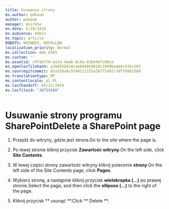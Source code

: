 ```yaml
---
title: Usuwanie strony
ms.author: pebaum
author: pebaum
manager: mnirkhe
ms.date: 5/18/2018
ms.audience: Admin
ms.topic: article
ROBOTS: NOINDEX, NOFOLLOW
localization_priority: Normal
ms.collection: Adm_O365
ms.custom: ''
ms.assetid: c0fde770-ba1d-4aeb-8c9a-83b646fc80ce
ms.openlocfilehash: a29d55b634cae68d859010c1099baab4c516c203
ms.sourcegitcommit: 03a156a9c9740521155a30775492c7dff0982588
ms.translationtype: MT
ms.contentlocale: pl-PL
ms.lasthandoff: 03/22/2019
ms.locfileid: "30754588"
---
```

# <a name="delete-a-sharepoint-page"></a><span data-ttu-id="0dd70-102">Usuwanie strony programu SharePoint</span><span class="sxs-lookup"><span data-stu-id="0dd70-102">Delete a SharePoint page</span></span>

1. <span data-ttu-id="0dd70-103">Przejdź do witryny, gdzie jest strona.</span><span class="sxs-lookup"><span data-stu-id="0dd70-103">Go to the site where the page is.</span></span>
    
2. <span data-ttu-id="0dd70-104">Po lewej stronie kliknij przycisk **Zawartość witryny**.</span><span class="sxs-lookup"><span data-stu-id="0dd70-104">On the left side, click **Site Contents**.</span></span> 
    
3. <span data-ttu-id="0dd70-105">W lewej części strony zawartość witryny kliknij polecenie **strony**.</span><span class="sxs-lookup"><span data-stu-id="0dd70-105">On the left side of the Site Contents page, click **Pages**.</span></span> 
    
4. <span data-ttu-id="0dd70-106">Wybierz stronę, a następnie kliknij przycisk **wielokropka (...)** po prawej stronie.</span><span class="sxs-lookup"><span data-stu-id="0dd70-106">Select the page, and then click the **ellipses (...)** to the right of the page.</span></span> 
    
5. <span data-ttu-id="0dd70-107">Kliknij przycisk \*\* usunąć \*\*.</span><span class="sxs-lookup"><span data-stu-id="0dd70-107">Click \*\* Delete \*\*.</span></span> 
    

